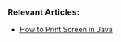 ### Relevant Articles:
- [How to Print Screen in Java](http://www.baeldung.com/print-screen-in-java)
